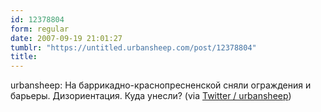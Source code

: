 ```yaml
---
id: 12378804
form: regular
date: 2007-09-19 21:01:27
tumblr: "https://untitled.urbansheep.com/post/12378804"
title:
---
```


<p>urbansheep: На баррикадно-краснопресненской сняли ограждения и барьеры. Дизориентация. Куда унесли? (via <a href="http://twitter.com/urbansheep/statuses/279578822">Twitter / urbansheep</a>)</p>

